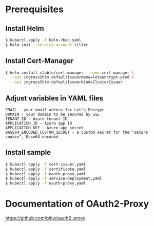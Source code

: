 # Prerequisites #

## Install Helm ##

```bash
$ kubectl apply -f helm-rbac.yaml
$ helm init --service-account tiller
```

## Install Cert-Manager ##

```bash
$ helm install stable/cert-manager --name cert-manager \
  --set ingressShim.defaultIssuerName=letsencrypt-prod \
  --set ingressShim.defaultIssuerKind=ClusterIssuer
```

## Adjust variables in YAML files ##

```
EMAIL - your email adress for Let's Encrypt
DOMAIN - your domain to be secured by SSL
TENANT_ID - Azure tenant ID
APPLICATION_ID - Azure app ID
APPLICATION_KEY - Azure app secret
BASE64_ENCODED_CUSTOM_SECRET - a custom secret for the "secure cookie", Base64-encoded
```

## Install sample ##

```bash
$ kubectl apply -f cert-issuer.yaml
$ kubectl apply -f certificate.yaml
$ kubectl apply -f oauth-proxy.yaml
$ kubectl apply -f service-deployment.yaml
$ kubectl apply -f oauth-proxy.yaml
```

# Documentation of OAuth2-Proxy #

<https://github.com/bitly/oauth2_proxy>